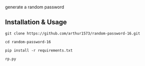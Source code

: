 generate a random password

## Installation & Usage 

```
git clone https://github.com/arthur1573/random-password-16.git

cd random-password-16

pip install -r requirements.txt

rp.py

```

